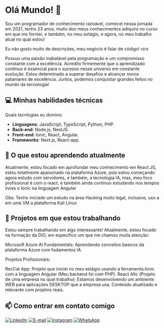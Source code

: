 # Olá Mundo! 👋
Sou um programador de conhecimento razoável, comecei nessa jornada em 2021, tenho 23 anos, muito dos meus conhecimentos adiquiro no curso em que me formei, e também, no meu estágio, e agora, no meu trabalho atual
no qual estou!

Eu não gosto muito de descrições, meu negócio é falar de código! rsrs

Possuo uma paixão inabalável pela programação e um compromisso constante com a excelência. Acredito firmemente que o aprendizado contínuo é essencial para o sucesso nesse universo em constante evolução. Estou determinado a superar desafios e alcançar novos patamares de excelência. Juntos, podemos conquistar grandes feitos no mundo da tecnologia!


## 💻 Minhas habilidades técnicas

Quais tecnlogias eu domino:

- **Linguagens**: JavaScript, TypeScript, Python, PHP.
- **Back-end**: Node.js, NestJS.
- **Front-end**: Ionic, React, Angular.
- **Frameworks**: Next.js, React-app.

## 🌱 O que estou aprendendo atualmente

Atualmente, estou focado em aprofundar meu conhecimento em React.JS, estou totalmente apaixonado na plataforma Azure, pois estou começando agora estudo com servidores, e também, a tecnologia IA, mas, meu foco profissional é com o react, e também ainda continuo estudando nos tempos livres o Ionic na linguagem Angular

Obs: Tenho iniciado um estudo na área Hacking muito legal, inclusive, uso a em uma VM a plataforma Kali Linux

## 🔭 Projetos em que estou trabalhando

Estou sempre trabalhando em algo interessante! Atualmente, estou focado na formação da DIO, em específico um que me chamou muita atenção:

Microsoft Azure AI Fundamentals: Aprendendo conceitos básicos da plataforma Azure com fudamentos IA.

Projetos Profissionais:

RecCat App: Projeto que iniciei no meu estágio usando a ferramenta Ionic com a linguagem Angular (Meu backend foi com PHP).
React Altc (Projeto de uma empresa no qual trabalho): Estamos desenvolvendo um ambiente WEB para aplicações DESKTOP que a empresa usa.
Conteúdo atualizado e relevante com projetos reais.

## 📫 Como entrar em contato comigo

[![LinkedIn](https://img.shields.io/badge/LinkedIn-0077B5?style=for-the-badge&logo=linkedin&logoColor=white)](https://www.linkedin.com/in/wilton-ferreira-neto-32aa0518b/)  [![E-mail](https://img.shields.io/badge/-Email-000?style=for-the-badge&logo=microsoft-outlook&logoColor=007BFF)](mailto:wiltonfrneto@gmail.com) [![Instagram](https://img.shields.io/badge/-Instagram-%23E4405F?style=for-the-badge&logo=instagram&logoColor=white)](https://www.instagram.com/wiltonfnetofc/) [![WhatsApp](https://img.shields.io/badge/WhatsApp-25D366?style=for-the-badge&logo=whatsapp&logoColor=white)](https://wa.me/5532999179664)


